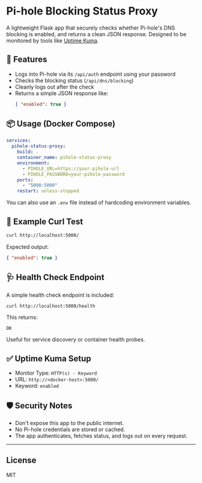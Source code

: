 # Pi-hole Blocking Status Proxy

A lightweight Flask app that securely checks whether Pi-hole's DNS blocking is enabled, and returns a clean JSON response. Designed to be monitored by tools like [Uptime Kuma](https://github.com/louislam/uptime-kuma).

## 🔧 Features

- Logs into Pi-hole via its `/api/auth` endpoint using your password
- Checks the blocking status (`/api/dns/blocking`)
- Cleanly logs out after the check
- Returns a simple JSON response like:
  ```json
  { "enabled": true }
  ```

## 📦 Usage (Docker Compose)

```yaml
services:
  pihole-status-proxy:
    build: .
    container_name: pihole-status-proxy
    environment:
      - PIHOLE_URL=https://your-pihole-url
      - PIHOLE_PASSWORD=your-pihole-password
    ports:
      - "5000:5000"
    restart: unless-stopped
```

You can also use an `.env` file instead of hardcoding environment variables.

## 🧪 Example Curl Test

```bash
curl http://localhost:5000/
```

Expected output:

```json
{ "enabled": true }
```

## 🩺 Health Check Endpoint

A simple health check endpoint is included:

```bash
curl http://localhost:5000/health
```

This returns:

```
OK
```

Useful for service discovery or container health probes.

## ✅ Uptime Kuma Setup

- Monitor Type: `HTTP(s) - Keyword`
- URL: `http://<docker-host>:5000/`
- Keyword: `enabled`

## 🛡 Security Notes

- Don't expose this app to the public internet.
- No Pi-hole credentials are stored or cached.
- The app authenticates, fetches status, and logs out on every request.

---

## License

MIT
